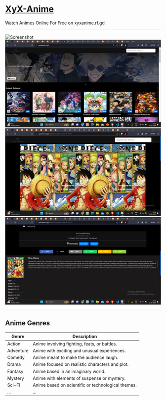# [XyX-Anime](https://xyxanime.rf.gd)


Watch Animes Online For Free on xyxanime.rf.gd
___

![Screenshot](https://github.com/codex0555/XyX-Anime/blob/main/preview1.png)
![Screenshot](https://github.com/codex0555/XyX-Anime/blob/main/preview2.png)
![Screenshot](https://github.com/codex0555/XyX-Anime/blob/main/preview3.png)
![Screenshot](https://github.com/codex0555/XyX-Anime/blob/main/preview4.png)
***
## Anime Genres

| Genre         | Description                                      |
|---------------|--------------------------------------------------|
| Action        | Anime involving fighting, feats, or battles.     |
| Adventure     | Anime with exciting and unusual experiences.      |
| Comedy        | Anime meant to make the audience laugh.           |
| Drama         | Anime focused on realistic characters and plot.  |
| Fantasy       | Anime based in an imaginary world.                |
| Mystery       | Anime with elements of suspense or mystery.       |
| Sci-Fi        | Anime based on scientific or technological themes.|
| ...           | ...                                              |

